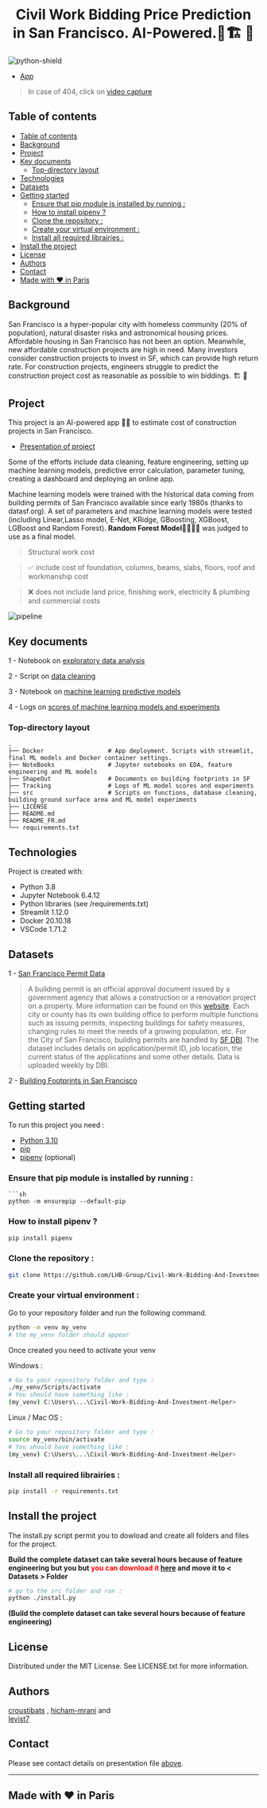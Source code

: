 <h1 align="center"> Civil Work Bidding Price Prediction in San Francisco. AI-Powered.🌉🏗️ 💸</h1>

![python-shield](https://forthebadge.com/images/badges/made-with-python.svg)

* [App](https://costofmyconstructionproject.herokuapp.com/)
> In case of 404, click on [video capture](https://drive.google.com/file/d/13Y7McHQZtmEVhrX_G1Ukog_OVayNIo4P/view?usp=sharing)

## Table of contents
- [Table of contents](#table-of-contents)
- [Background](#background)
- [Project](#project)
- [Key documents](#key-documents)
  - [Top-directory layout](#top-directory-layout)
- [Technologies](#technologies)
- [Datasets](#datasets)
- [Getting started](#getting-started)
  - [Ensure that pip module is installed by running :](#ensure-that-pip-module-is-installed-by-running-)
  - [How to install pipenv ?](#how-to-install-pipenv-)
  - [Clone the repository :](#clone-the-repository-)
  - [Create your virtual environment :](#create-your-virtual-environment-)
  - [Install all required librairies :](#install-all-required-librairies-)
- [Install the project](#install-the-project)
- [License](#license)
- [Authors](#authors)
- [Contact](#contact)
- [Made with ❤️ in Paris](#made-with-️-in-paris)

## Background

San Francisco is a hyper-popular city with homeless community (20% of population), natural disaster risks and astronomical housing prices. Affordable housing in San Francisco has not been an option. Meanwhile, new affordable construction projects are high in need. Many investors consider construction projects to invest in SF, which can provide high return rate. For construction projects, engineers struggle to predict the construction project cost as reasonable as possible to win biddings. 🏗️ 💸

## Project

This project is an AI-powered app 🧠🤖 to estimate cost of construction projects in San Francisco. 

* [Presentation of project](https://docs.google.com/presentation/d/1uWvuKxi8LZJN_XV6F3pEtfRy1y2JgECC/edit?usp=sharing&ouid=117915938711430623839&rtpof=true&sd=true)

Some of the efforts include data cleaning, feature engineering, setting up machine learning models, predictive error calculation, parameter tuning, creating a dashboard and deploying an online app. 

Machine learning models were trained with the historical data coming from building permits of San Francisco available
since early 1980s (thanks to datasf.org). A set of parameters and machine learning models were tested (including Linear,Lasso model, E-Net, KRidge, GBoosting, XGBoost, LGBoost and Random Forest). **Random Forest Model**🌲🌳🌲🌳 was judged to use as a final model.

> Structural work cost 

> ✅ include cost of foundation, columns, beams, slabs, floors, roof and workmanship cost

> ❌ does not include land price, finishing work, electricity & plumbing and commercial costs

![pipeline](https://github.com/LHB-Group/Civil-Work-Bidding-And-Investment-Helper/blob/0b9bc8a0add95aa4bfb8555bd3746303d31c0cf0/.img_pipeline.PNG)

## Key documents
	
1 - Notebook on [exploratory data analysis](https://github.com/LHB-Group/Civil-Work-Bidding-And-Investment-Helper/blob/Master/NoteBooks/Exploratory_Data_Analysis.ipynb)

2 - Script on [data cleaning](https://github.com/LHB-Group/Civil-Work-Bidding-And-Investment-Helper/blob/Master/src/building_permits.py) 

3 - Notebook on [machine learning predictive models](https://github.com/LHB-Group/Civil-Work-Bidding-And-Investment-Helper/blob/Master/NoteBooks/predictive_models.ipynb)

4 - Logs on [scores of machine learning models and experiments](https://github.com/LHB-Group/Civil-Work-Bidding-And-Investment-Helper/blob/Master/Tracking/exp_logs.csv)

### Top-directory layout

    .
    ├── Docker                  # App deployment. Scripts with streamlit, final ML models and Docker container settings.
    ├── NoteBooks               # Jupyter notebooks on EDA, feature engineering and ML models
    ├── ShapeOut                # Documents on building footprints in SF
    ├── Tracking                # Logs of ML model scores and experiments
    ├── src                     # Scripts on functions, database cleaning, building ground surface area and ML model experiments 
    ├── LICENSE
    ├── README.md 
	├── README_FR.md
    └── requirements.txt

## Technologies
Project is created with:
* Python 3.8
* Jupyter Notebook 6.4.12
* Python libraries (see /requirements.txt)
* Streamlit 1.12.0
* Docker 20.10.18
* VSCode 1.71.2

## Datasets
1 - [San Francisco Permit Data](https://data.sfgov.org/Housing-and-Buildings/Building-Permits/i98e-djp9/data)

> A building permit is an official approval document issued by a government agency that allows a construction or a renovation project on a property. More information can be found on this [website](https://www.thespruce.com/what-is-a-building-permit-1398344). Each city or county has its own building office to perform multiple functions such as issuing permits, inspecting buildings for safety measures, changing rules to meet the needs of a growing population, etc. For the City of San Francisco, building permits are handled by [SF DBI](www.sfdbi.org/). The dataset includes details on application/permit ID, job location, the current status of the applications and some other details. Data is uploaded weekly by DBI.

2 - [Building Footprints in San Francisco](https://data.sfgov.org/Housing-and-Buildings/Building-Footprints-File-Geodatabase-Format-/asx6-3trm)

## Getting started

To run this project you need :

- [Python 3.10](https://www.python.org/ftp/python/3.11.0/python-3.11.0-amd64.exe)
- [pip](https://packaging.python.org/en/latest/key_projects/#pip)
- [pipenv](https://pypi.org/project/pipenv/#pipenv-python-development-workflow-for-humans) (optional)
  
### Ensure that pip module is installed by running : 
```
```sh
python -m ensurepip --default-pip
```

### How to install pipenv ?
```sh
pip install pipenv
```

### Clone the repository :
   ```sh
   git clone https://github.com/LHB-Group/Civil-Work-Bidding-And-Investment-Helper.git
   ```

### Create your virtual environment :
Go to your repository folder and run the following command.
```sh
python -m venv my_venv
# the my_venv folder should appear
```
Once created you need to activate your venv

Windows :
```sh
# Go to your repository folder and type :
./my_venv/Scripts/activate
# You should have something like :
(my_venv) C:\Users\...\Civil-Work-Bidding-And-Investment-Helper>
```
Linux / Mac OS :
```sh
# Go to your repository folder and type :
source my_venv/bin/activate
# You should have something like :
(my_venv) C:\Users\...\Civil-Work-Bidding-And-Investment-Helper>
```

### Install all required librairies :

```sh
pip install -r requirements.txt
```

## Install the project

The install.py script permit you to dowload and create all folders and files for the project. 

**<p>Build the complete dataset can take several hours because of feature engineering but you but <span style ="color: red">you can download it [here](https://drive.google.com/file/d/1Ffbhy12m4JG9REEdSQwwewIFE0KUiEX3/view?usp=sharing)</span> and move it to < Datasets > Folder</p>**
```sh
# go to the src folder and run :
python ./install.py
```
**<p>(Build the complete dataset can take several hours because of feature engineering)</p>**

## License

Distributed under the MIT License. See LICENSE.txt for more information.

## Authors

[croustibats](https://github.com/croustibats) ,
[hicham-mrani](https://github.com/hicham-mrani) and 	
[levist7](https://github.com/levist7)

## Contact

Please see contact details on presentation file [above](#project).

---
Made with ❤️ in Paris
---
